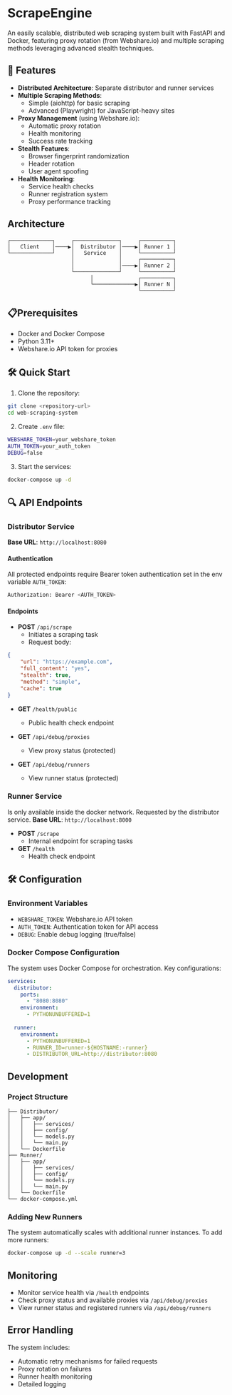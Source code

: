 # ScrapeEngine

An easily scalable, distributed web scraping system built with FastAPI and Docker, featuring proxy rotation (from Webshare.io) and multiple scraping methods leveraging advanced stealth techniques.

## 🚀 Features

- **Distributed Architecture**: Separate distributor and runner services
- **Multiple Scraping Methods**: 
  - Simple (aiohttp) for basic scraping
  - Advanced (Playwright) for JavaScript-heavy sites
- **Proxy Management** (using Webshare.io):
  - Automatic proxy rotation
  - Health monitoring
  - Success rate tracking
- **Stealth Features**:
  - Browser fingerprint randomization
  - Header rotation
  - User agent spoofing
- **Health Monitoring**:
  - Service health checks
  - Runner registration system
  - Proxy performance tracking

## Architecture

```
┌─────────────┐     ┌──────────────┐     ┌──────────┐
│   Client    │────▶│  Distributor │────▶│ Runner 1 │
└─────────────┘     │   Service    │     └──────────┘
                    │              │     ┌──────────┐
                    │              │────▶│ Runner 2 │
                    └──────────────┘     └──────────┘
                          │              ┌──────────┐
                          └─────────────▶│ Runner N │
                                         └──────────┘
```

## 📋Prerequisites

- Docker and Docker Compose
- Python 3.11+
- Webshare.io API token for proxies

## 🛠️ Quick Start

1. Clone the repository:
```bash
git clone <repository-url>
cd web-scraping-system
```

2. Create `.env` file:
```bash
WEBSHARE_TOKEN=your_webshare_token
AUTH_TOKEN=your_auth_token
DEBUG=false
```

3. Start the services:
```bash
docker-compose up -d
```

## 🔍 API Endpoints

### Distributor Service

**Base URL**: `http://localhost:8080`

#### Authentication
All protected endpoints require Bearer token authentication set in the env variable `AUTH_TOKEN`:
```bash
Authorization: Bearer <AUTH_TOKEN>
```

#### Endpoints

- **POST** `/api/scrape`
  - Initiates a scraping task
  - Request body:
```json
{
    "url": "https://example.com",
    "full_content": "yes",
    "stealth": true,
    "method": "simple",
    "cache": true
}
```

- **GET** `/health/public`
  - Public health check endpoint

- **GET** `/api/debug/proxies`
  - View proxy status (protected)

- **GET** `/api/debug/runners`
  - View runner status (protected)

### Runner Service
Is only available inside the docker network. Requested by the distributor service.
**Base URL**: `http://localhost:8000`

- **POST** `/scrape`
  - Internal endpoint for scraping tasks
- **GET** `/health`
  - Health check endpoint

## 🛠️ Configuration

### Environment Variables

- `WEBSHARE_TOKEN`: Webshare.io API token
- `AUTH_TOKEN`: Authentication token for API access
- `DEBUG`: Enable debug logging (true/false)

### Docker Compose Configuration

The system uses Docker Compose for orchestration. Key configurations:

```yaml
services:
  distributor:
    ports:
      - "8080:8080"
    environment:
      - PYTHONUNBUFFERED=1
    
  runner:
    environment:
      - PYTHONUNBUFFERED=1
      - RUNNER_ID=runner-${HOSTNAME:-runner}
      - DISTRIBUTOR_URL=http://distributor:8080
```

## Development

### Project Structure

```
├── Distributor/
│   ├── app/
│   │   ├── services/
│   │   ├── config/
│   │   └── models.py
│   │   └── main.py
│   └── Dockerfile
├── Runner/
│   ├── app/
│   │   ├── services/
│   │   ├── config/
│   │   └── models.py
│   │   └── main.py
│   └── Dockerfile
└── docker-compose.yml
```

### Adding New Runners

The system automatically scales with additional runner instances. To add more runners:

```bash
docker-compose up -d --scale runner=3
```

## Monitoring

- Monitor service health via `/health` endpoints
- Check proxy status and available proxies via `/api/debug/proxies`
- View runner status and registered runners via `/api/debug/runners`

## Error Handling

The system includes:
- Automatic retry mechanisms for failed requests
- Proxy rotation on failures
- Runner health monitoring
- Detailed logging
